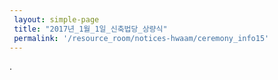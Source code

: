 ```yaml
--- 
 layout: simple-page 
 title: "2017년_1월_1일_신축법당_상량식"
 permalink: '/resource_room/notices-hwaam/ceremony_info15'
--- 
```



.